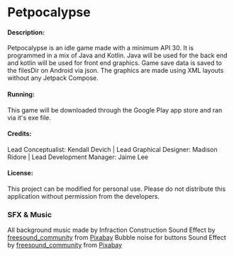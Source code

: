 # Petpocalypse
#### Description:
Petpocalypse is an idle game made with a minimum API 30. It is programmed in a mix of Java and Kotlin. Java will be used for the back end and kotlin will be used for front end graphics. Game save data is saved to the filesDir on Android via json. The graphics are made using XML layouts without any Jetpack Compose.

#### Running: 
This game will be downloaded through the Google Play app store and ran via it's exe file.

#### Credits:
Lead Conceptualist: Kendall Devich | Lead Graphical Designer: Madison Ridore | Lead Development Manager: Jaime Lee

#### License:
This project can be modified for personal use. Please do not distribute this application without permission from the developers.

### SFX & Music
All background music made by Infraction
Construction Sound Effect by <a href="https://pixabay.com/users/freesound_community-46691455/?utm_source=link-attribution&utm_medium=referral&utm_campaign=music&utm_content=32795">freesound_community</a> from <a href="https://pixabay.com/sound-effects//?utm_source=link-attribution&utm_medium=referral&utm_campaign=music&utm_content=32795">Pixabay</a>
Bubble noise for buttons Sound Effect by <a href="https://pixabay.com/users/freesound_community-46691455/?utm_source=link-attribution&utm_medium=referral&utm_campaign=music&utm_content=6395">freesound_community</a> from <a href="https://pixabay.com/sound-effects//?utm_source=link-attribution&utm_medium=referral&utm_campaign=music&utm_content=6395">Pixabay</a>
